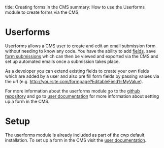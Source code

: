 title: Creating forms in the CMS
summary: How to use the Userforms module to create forms via the CMS

# Userforms

Userforms allows a CMS user to create and edit an email submission form without needing to know any code. You have the ability to add [fields](https://userhelp.silverstripe.org/en/optional_features/forms/field-types), save [form submissions](https://userhelp.silverstripe.org/en/optional_features/forms/form-submissions/) which can then be viewed and exported via the CMS and set up automated emails once a submission takes place.

As a developer you can extend existing fields to create your own fields which are added by a user and also pre fill form fields by passing values via the url (e.g. http://yoursite.com/formpage?EditableField1=MyValue).

For more information about the userforms module go to the [github repository](https://github.com/silverstripe/silverstripe-userforms) and go to [user documentation](hhttps://userhelp.silverstripe.org/en/optional_features/forms/) for more information about setting up a form in the CMS.

# Setup

The userforms module is already included as part of the cwp default installation. To set up a form in the CMS visit the [user documentation](https://userhelp.silverstripe.org/en/optional_features/forms/creating-and-editing-forms).
